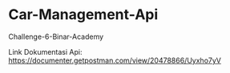 # Car-Management-Api
Challenge-6-Binar-Academy

Link Dokumentasi Api: https://documenter.getpostman.com/view/20478866/Uyxho7yV
